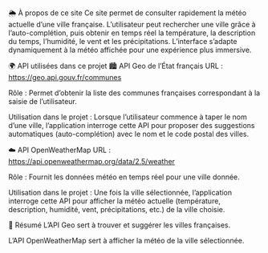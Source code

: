 🌦️ À propos de ce site
Ce site permet de consulter rapidement la météo actuelle d’une ville française.
L’utilisateur peut rechercher une ville grâce à l’auto-complétion, puis obtenir en temps réel la température, la description du temps, l’humidité, le vent et les précipitations.
L’interface s’adapte dynamiquement à la météo affichée pour une expérience plus immersive.

🌍 API utilisées dans ce projet
🏙️ API Geo de l’État français
URL : https://geo.api.gouv.fr/communes

Rôle : Permet d’obtenir la liste des communes françaises correspondant à la saisie de l’utilisateur.

Utilisation dans le projet :
Lorsque l’utilisateur commence à taper le nom d’une ville, l’application interroge cette API pour proposer des suggestions automatiques (auto-complétion) avec le nom et le code postal des villes.

☁️ API OpenWeatherMap
URL : https://api.openweathermap.org/data/2.5/weather

Rôle : Fournit les données météo en temps réel pour une ville donnée.

Utilisation dans le projet :
Une fois la ville sélectionnée, l’application interroge cette API pour afficher la météo actuelle (température, description, humidité, vent, précipitations, etc.) de la ville choisie.

📝 Résumé
L’API Geo sert à trouver et suggérer les villes françaises.

L’API OpenWeatherMap sert à afficher la météo de la ville sélectionnée.